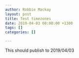 ```yaml
---
author: Robbie Mackay
layout: post
title: Test timezones
date: 2019-04-03 00:00:00 +1300
tags: []
categories: []

---
```

This should publish to 2019/04/03